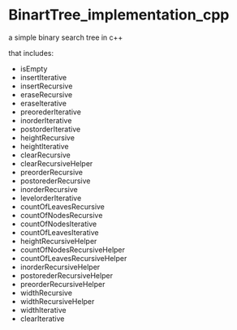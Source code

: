 # BinartTree_implementation_cpp
a simple binary search  tree in c++

that includes:

- isEmpty
- insertIterative
- insertRecursive
- eraseRecursive
- eraseIterative
- preorederIterative
- inorderIterative
- postorderIterative
- heightRecursive
- heightIterative
- clearRecursive
- clearRecursiveHelper
- preorderRecursive
- postorederRecursive
- inorderRecursive
- levelorderIterative
- countOfLeavesRecursive
- countOfNodesRecursive
- countOfNodesIterative
- countOfLeavesIterative
- heightRecursiveHelper
- countOfNodesRecursiveHelper
- countOfLeavesRecursiveHelper
- inorderRecursiveHelper
- postorederRecursiveHelper
- preorderRecursiveHelper
- widthRecursive
- widthRecursiveHelper
- widthIterative
- clearIterative


